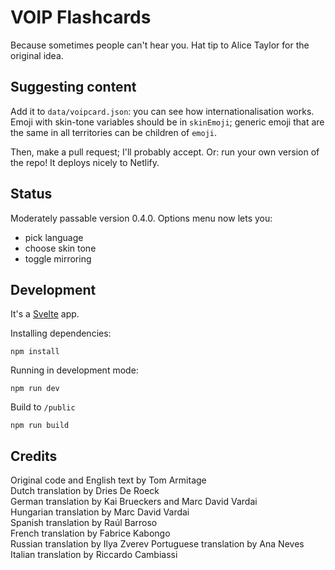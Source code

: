 # VOIP Flashcards

Because sometimes people can't hear you. Hat tip to Alice Taylor for the original idea.

## Suggesting content

Add it to `data/voipcard.json`: you can see how internationalisation works. Emoji with skin-tone variables should be in `skinEmoji`; generic emoji that are the same in all territories can be children of `emoji`.

Then, make a pull request; I'll probably accept. Or: run your own version of the repo! It deploys nicely to Netlify.

## Status

Moderately passable version 0.4.0. Options menu now lets you:

* pick language
* choose skin tone
* toggle mirroring


## Development

It's a [Svelte](https://svelte.dev) app.

Installing dependencies:

    npm install

Running in development mode:

    npm run dev

Build to `/public`

    npm run build

## Credits

Original code and English text by Tom Armitage  
Dutch translation by Dries De Roeck  
German translation by Kai Brueckers and Marc David Vardai  
Hungarian translation by Marc David Vardai  
Spanish translation by Raúl Barroso  
French translation by Fabrice Kabongo  
Russian translation by Ilya Zverev
Portuguese translation by Ana Neves
Italian translation by Riccardo Cambiassi
